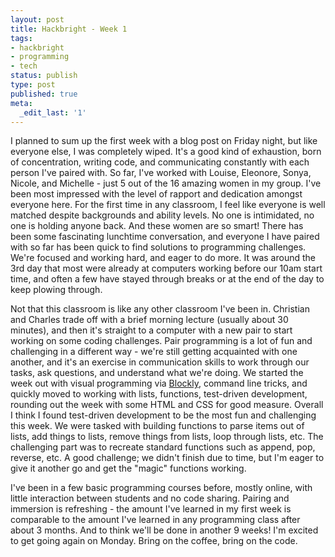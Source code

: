 ```yaml
---
layout: post
title: Hackbright - Week 1
tags:
- hackbright
- programming
- tech
status: publish
type: post
published: true
meta:
  _edit_last: '1'
---
```

I planned to sum up the first week with a blog post on Friday night, but like everyone else, I was completely wiped. It's a good kind of exhaustion, born of concentration, writing code, and communicating constantly with each person I've paired with. So far, I've worked with Louise, Eleonore, Sonya, Nicole, and Michelle - just 5 out of the 16 amazing women in my group. I've been most impressed with the level of rapport and dedication amongst everyone here. For the first time in any classroom, I feel like everyone is well matched despite backgrounds and ability levels. No one is intimidated, no one is holding anyone back. And these women are so smart! There has been some fascinating lunchtime conversation, and everyone I have paired with so far has been quick to find solutions to programming challenges. We're focused and working hard, and eager to do more. It was around the 3rd day that most were already at computers working before our 10am start time, and often a few have stayed through breaks or at the end of the day to keep plowing through.

Not that this classroom is like any other classroom I've been in. Christian and Charles trade off with a brief morning lecture (usually about 30 minutes), and then it's straight to a computer with a new pair to start working on some coding challenges. Pair programming is a lot of fun and challenging in a different way - we're still getting acquainted with one another, and it's an exercise in communication skills to work through our tasks, ask questions, and understand what we're doing. We started the week out with visual programming via <a href="http://blockly-demo.appspot.com/blockly/demos/maze/index.html" title="blockly" target="_blank">Blockly</a>, command line tricks, and quickly moved to working with lists, functions, test-driven development, rounding out the week with some HTML and CSS for good measure. Overall I think I found test-driven development to be the most fun and challenging this week. We were tasked with building functions to parse items out of lists, add things to lists, remove things from lists, loop through lists, etc. The challenging part  was to recreate standard functions such as append, pop, reverse, etc. A good challenge; we didn't finish due to time, but I'm eager to give it another go and get the "magic" functions working.

I've been in a few basic programming courses before, mostly online, with little interaction between students and no code sharing. Pairing and immersion is refreshing - the amount I've learned in my first week is comparable to the amount I've learned in any programming class after about 3 months. And to think we'll be done in another 9 weeks! I'm excited to get going again on Monday. Bring on the coffee, bring on the code.
